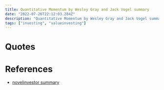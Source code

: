 ```yaml
---
title: Quantitative Momentum by Wesley Gray and Jack Vogel summary
date: "2022-07-26T22:12:03.284Z"
description: "Quantitative Momentum by Wesley Gray and Jack Vogel summary"
tags: ["investing", "valueinvesting"]
---
```



# Quotes


# References
- [novelinvestor summary](https://novelinvestor.com/notes/quantitative-momentum-by-wesley-gray-jack-vogel/)